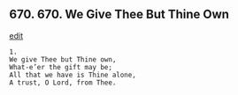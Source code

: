 
## 670.  670. We Give Thee But Thine Own
[edit](https://docs.google.com/document/d/1yCohrjcal2usAd4aBxrGxub1yv3hbJsu/edit?mode=html)






    1.
    We give Thee but Thine own,
    What-e’er the gift may be;
    All that we have is Thine alone,
    A trust, O Lord, from Thee.
